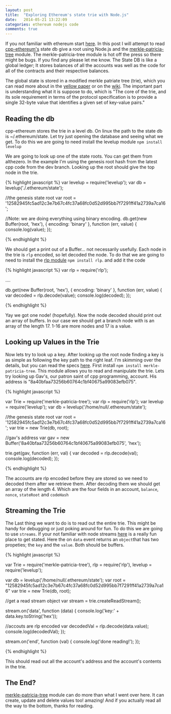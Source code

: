 ```yaml
---
layout: post
title:  "Exploring Ethereum's state trie with Node.js"
date:   2014-05-21 13:22:09
categories: ethereum nodejs code
comments: true
---
```


If you not familiar with ethereum start [here](https://www.ethereum.org/). In this post I will attempt to read [cpp-ethereum's](https://github.com/ethereum/cpp-ethereum) state db give a root using Node.js and the [merkle-patricia-tree](https://github.com/wanderer/merkle-patricia-tree) module. The merkle-patricia-tree module is hot off the press so there might be bugs. If you find any please let me know. The State DB is like a global ledger; It stores balances of all the accounts was well as the code for all of the contracts and their respective balances.

The global state is stored in a modified merkle patriate tree (trie), which you can read more about in the [yellow paper](http://gavwood.com/Paper.pdf) or on the [wiki](https://github.com/ethereum/wiki/wiki/%5BEnglish%5D-Patricia-Tree). The important part is understanding what it is suppose to do, which is "The core of the trie, and its sole requirement in terms of the protocol specification is to provide a single 32-byte value that identifies a given set of key-value pairs."

## Reading the db

cpp-ethereum stores the trie in a level db. On linux the path to the state db is ~/.ethereum/state. Let try just opening the database and seeing what we get. To do this we are going to need install the levelup module `npm install levelup`

We are going to look up one of the state roots. You can get them from althezero. In the example I'm using the genesis root hash from the latest cpp code from the dev branch. Looking up the root should give the top node in the trie.

{% highlight javascript %}
var levelup = require('levelup');
var db = levelup('./.ethereum/state');

//the genesis state root
var root = '12582945fc5ad12c3e7b67c4fc37a68fc0d52d995bb7f7291ff41a2739a7ca16';

//Note: we are doing everything using binary encoding.
db.get(new Buffer(root, 'hex'), {
  encoding: 'binary'
}, function (err, value) {
  console.log(value);
});

{% endhighlight %}

We should get a print out of a Buffer... not necessarily usefully. Each node in the trie is `rlp` encoded, so let decoded the node. To do that we are going to need to install the [rlp module](https://github.com/wanderer/rlp) `npm install rlp`. and add it the code


{% highlight javascript %}
var rlp = require('rlp');

....

db.get(new Buffer(root, 'hex'), {
  encoding: 'binary'
}, function (err, value) {
  var decoded = rlp.decode(value);
  console.log(decoded);
});

{% endhighlight %}

Yay we got one node! (hopefully). Now the node decoded should print out an array of buffers. In our case we should get a branch node with is an array of the length 17. 1-16 are more nodes and 17 is a value.  

## Looking up Values in the Trie

Now lets try to look up a key. After looking up the root node finding a key is as simple as following the key path to the right leaf. I'm skimming over the details, but you can read the specs [here](https://github.com/ethereum/wiki/wiki/%5BEnglish%5D-Patricia-Tree). First install `npm install merkle-patricia-tree`. This module allows you to read and manipulate the trie. Lets try looking up Gav's, our patron saint of cpp programming, account. His address is "8a40bfaa73256b60764c1bf40675a99083efb075".  

{% highlight javascript %}

var Trie = require('merkle-patricia-tree');
var rlp = require('rlp');
var levelup = require('levelup');
var db = levelup('/home/null/.ethereum/state');

//the genesis state root
var root = '12582945fc5ad12c3e7b67c4fc37a68fc0d52d995bb7f7291ff41a2739a7ca16';
var trie = new Trie(db, root);

//gav's address
var gav = new Buffer('8a40bfaa73256b60764c1bf40675a99083efb075', 'hex');

trie.get(gav, function (err, val) {
  var decoded = rlp.decode(val);
  console.log(decoded);
});

{% endhighlight %}

The accounts are rlp encoded before they are stored so we need to decoded them after we retrieve them. After decoding them we should get an array of the length 4. Which are the four fields in an account, `balance`, `nonce`, `stateRoot` and `codeHash` 

## Streaming the Trie

The Last thing we want to do is to read out the entire trie. This might be handy for debugging or just poking around for fun. To do this we are going to use `streams`. If your not familiar with node streams [here](http://nodeschool.io/#stream-adventure) is a really fun place to get stated. Here the on `data` event returns an `object`that has two propeties; the `key` and the `value`. Both should be buffers.

{% highlight javascript %}

var Trie = require('merkle-patricia-tree'),
  rlp = require('rlp'),
  levelup = require('levelup');

var db = levelup('/home/null/.ethereum/state');
var root = "12582945fc5ad12c3e7b67c4fc37a68fc0d52d995bb7f7291ff41a2739a7ca16"
var trie = new Trie(db, root);

//get a read stream object
var stream = trie.createReadStream();

stream.on('data', function (data) {
  console.log('key:' + data.key.toString('hex'));

  //accouts are rlp encoded
  var decodedVal = rlp.decode(data.value);
  console.log(decodedVal);
});

stream.on('end', function (val) {
  console.log('done reading!');
});

{% endhighlight %}

This should read out all the account's address and the account's contents in the trie.

## The End?
[merkle-patricia-tree](https://github.com/wanderer/merkle-patricia-tree) module can do more than what I went over here. It can create, update and delete values too! amazing! And if you actually read all the way to the bottom, thanks for reading.

